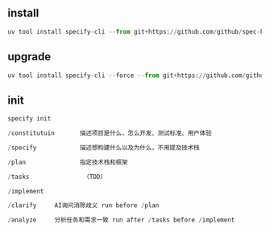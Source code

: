 ## install
```Python
uv tool install specify-cli --from git+https://github.com/github/spec-kit.git
```
## upgrade
```Python
uv tool install specify-cli --force --from git+https://github.com/github/spec-kit.git
```

## init
```Python
specify init
```

```Python
/constitutuin       描述项目是什么，怎么开发、测试标准、用户体验
```

```Python
/specify            描述想构建什么以及为什么，不用提及技术栈
```

```Python
/plan               指定技术栈和框架
```

```Python
/tasks               （TDD）
```

```Python
/implement
```

```Python
/clarify     AI询问消除歧义 run before /plan
```

```Python
/analyze     分析任务和需求一致 run after /tasks before /implement
```

